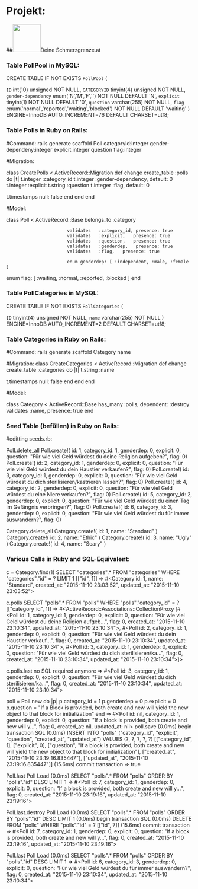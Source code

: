 # Projekt:
##<img src="http://www.deineschmerzgrenze.at/images/logo.png" width="75px" height="75px">Deine Schmerzgrenze.at

### Table PollPool in MySQL:

CREATE TABLE IF NOT EXISTS `PollPool` (

  `ID` int(10) unsigned NOT NULL,
  `CATEGORYID` tinyint(4) unsigned NOT NULL,
  `gender-dependency` enum('N','M','F','') NOT NULL DEFAULT 'N',
  `explicit` tinyint(1) NOT NULL DEFAULT '0',
  `question` varchar(255) NOT NULL,
  `flag` enum('normal','reported','waiting','blocked') NOT NULL DEFAULT 'waiting'
) ENGINE=InnoDB AUTO_INCREMENT=76 DEFAULT CHARSET=utf8;

### Table Polls in Ruby on Rails:

#Command: rails generate scaffold Poll categoryid:integer gender-dependeny:integer explicit:integer question flag:integer

#Migration:

  class CreatePolls < ActiveRecord::Migration
    def change
      create_table :polls do |t|
        t.integer :category_id
        t.integer :gender-dependency, default: 0
        t.integer :explicit
        t.string :question
        t.integer :flag, default: 0

  t.timestamps null: false
  end
  end
  end

#Model:

class Poll < ActiveRecord::Base
                           belongs_to  :category

                           validates   :category_id, presence: true
                           validates   :explicit,   presence: true
                           validates   :question,   presence: true
                           validates   :genderdep,   presence: true
                           validates   :flag,   presence: true

                           enum genderdep: [ :independent, :male, :female ]
enum flag:      [ :waiting, :normal, :reported, :blocked ]
end

### Table PollCategories in MySQL:

CREATE TABLE IF NOT EXISTS `PollCategories` (

  `ID` tinyint(4) unsigned NOT NULL,
  `name` varchar(255) NOT NULL
) ENGINE=InnoDB AUTO_INCREMENT=2 DEFAULT CHARSET=utf8;

### Table Categories in Ruby on Rails:

#Command: rails generate scaffold Category name

#Migration:
class CreateCategories < ActiveRecord::Migration
                                     def change
                                       create_table :categories do |t|
                                        t.string :name

t.timestamps null: false
end
end
end

#Model:

class Category < ActiveRecord::Base
                               has_many    :polls, dependent: :destroy
                               validates   :name,  presence:   true
end


### Seed Table (befüllen) in Ruby on Rails:

#editting seeds.rb:

  Poll.delete_all
  Poll.create!( id: 1, category_id: 1, genderdep: 0, explicit: 0, question: "Für wie viel Geld würdest du deine Religion aufgeben?", flag: 0)
  Poll.create!( id: 2, category_id: 1, genderdep: 0, explicit: 0, question: "Für wie viel Geld würdest du dein Haustier verkaufen?", flag: 0)
  Poll.create!( id: 3, category_id: 1, genderdep: 0, explicit: 0, question: "Für wie viel Geld würdest du dich sterilisieren/kastrieren lassen?", flag: 0)
  Poll.create!( id: 4, category_id: 2, genderdep: 0, explicit: 0, question: "Für wie viel Geld würdest du eine Niere verkaufen?", flag: 0)
  Poll.create!( id: 5, category_id: 2, genderdep: 0, explicit: 0, question: "Für wie viel Geld würdest du einen Tag im Gefängnis verbringen?", flag: 0)
  Poll.create!( id: 6, category_id: 3, genderdep: 0, explicit: 0, question: "Für wie viel Geld würdest du für immer auswandern?", flag: 0)

  Category.delete_all
  Category.create!( id: 1, name: "Standard" )
  Category.create!( id: 2, name: "Ethic" )
  Category.create!( id: 3, name: "Ugly" )
  Category.create!( id: 4, name: "Scary" )


### Various Calls in Ruby and SQL-Equivalent:

c = Category.find(1)    SELECT "categories".* FROM "categories" WHERE "categories"."id" = ? LIMIT 1 [["id", 1]]
=> #<Category id: 1, name: "Standard", created_at: "2015-11-10 23:03:52", updated_at: "2015-11-10 23:03:52">

c.polls                 SELECT "polls".* FROM "polls" WHERE "polls"."category_id" = ?  [["category_id", 1]]
=> #<ActiveRecord::Associations::CollectionProxy [#<Poll id: 1, category_id: 1, genderdep: 0, explicit: 0, question: "Für wie viel Geld würdest du deine Religion aufgeb...", flag: 0, created_at: "2015-11-10 23:10:34", updated_at: "2015-11-10 23:10:34">, #<Poll id: 2, category_id: 1, genderdep: 0, explicit: 0, question: "Für wie viel Geld würdest du dein Haustier verkauf...", flag: 0, created_at: "2015-11-10 23:10:34", updated_at: "2015-11-10 23:10:34">, #<Poll id: 3, category_id: 1, genderdep: 0, explicit: 0, question: "Für wie viel Geld würdest du dich sterilisieren/ka...", flag: 0, created_at: "2015-11-10 23:10:34", updated_at: "2015-11-10 23:10:34">]>

c.polls.last            no SQL required anymore
=> #<Poll id: 3, category_id: 1, genderdep: 0, explicit: 0, question: "Für wie viel Geld würdest du dich sterilisieren/ka...", flag: 0, created_at: "2015-11-10 23:10:34", updated_at: "2015-11-10 23:10:34">

poll = Poll.new do |p|
p.category_id = 1
p.genderdep = 0
p.explicit = 0
p.question = "If a Block is provided, both create and new will yield the new object to that block for initialization"
end
=> #<Poll id: nil, category_id: 1, genderdep: 0, explicit: 0, question: "If a block is provided, both create and new will y...", flag: 0, created_at: nil, updated_at: nil>
poll.save
(0.0ms)  begin transaction
  SQL (0.0ms)  INSERT INTO "polls" ("category_id", "explicit", "question", "created_at", "updated_at") VALUES (?, ?, ?, ?, ?)  [["category_id", 1], ["explicit", 0], ["question", "If a block is provided, both create and new will yield the new object to that block for initialization"], ["created_at", "2015-11-10 23:19:16.835447"], ["updated_at", "2015-11-10 23:19:16.835447"]]
(15.6ms)  commit transaction
=> true

Poll.last
  Poll Load (0.0ms)  SELECT  "polls".* FROM "polls"  ORDER BY "polls"."id" DESC LIMIT 1
=> #<Poll id: 7, category_id: 1, genderdep: 0, explicit: 0, question: "If a block is provided, both create and new will y...", flag: 0, created_at: "2015-11-10 23:19:16", updated_at: "2015-11-10 23:19:16">

Poll.last.destroy
  Poll Load (0.0ms)  SELECT  "polls".* FROM "polls"  ORDER BY "polls"."id" DESC LIMIT 1
(0.0ms)  begin transaction
SQL (0.0ms)  DELETE FROM "polls" WHERE "polls"."id" = ?  [["id", 7]]
(15.6ms)  commit transaction
=> #<Poll id: 7, category_id: 1, genderdep: 0, explicit: 0, question: "If a block is provided, both create and new will y...", flag: 0, created_at: "2015-11-10 23:19:16", updated_at: "2015-11-10 23:19:16">

Poll.last
  Poll Load (0.0ms)  SELECT  "polls".* FROM "polls"  ORDER BY "polls"."id" DESC LIMIT 1
=> #<Poll id: 6, category_id: 3, genderdep: 0, explicit: 0, question: "Für wie viel Geld würdest du für immer auswandern?", flag: 0, created_at: "2015-11-10 23:10:34", updated_at: "2015-11-10 23:10:34">

